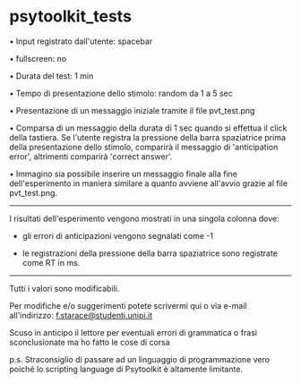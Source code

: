 # psytoolkit_tests

• Input registrato dall'utente: spacebar

• fullscreen: no

• Durata del test: 1 min

• Tempo di presentazione dello stimolo: random da 1 a 5 sec

• Presentazione di un messaggio iniziale tramite il file pvt_test.png

• Comparsa di un messaggio della durata di 1 sec quando si effettua il click della tastiera. Se l'utente registra la pressione della barra spaziatrice prima della presentazione dello stimolo, comparirà il messaggio di 'anticipation error', altrimenti comparirà 'correct answer'.

• Immagino sia possibile inserire un messaggio finale alla fine dell'esperimento in maniera similare a quanto avviene all'avvio grazie al file pvt_test.png.


<hr>
I risultati dell'esperimento vengono mostrati in una singola colonna dove:

- gli errori di anticipazioni vengono segnalati come -1

- le registrazioni della pressione della barra spaziatrice sono registrate come RT in ms.

<hr>

<bold> Tutti i valori sono modificabili.</bold>
 
 
Per modifiche e/o suggerimenti potete scrivermi qui o via e-mail all'indirizzo: f.starace@studenti.unipi.it
  
Scuso in anticipo il lettore per eventuali errori di grammatica o frasi sconclusionate ma ho fatto le cose di corsa

p.s. Straconsiglio di passare ad un linguaggio di programmazione vero poiché lo scripting language di Psytoolkit è altamente limitante.


